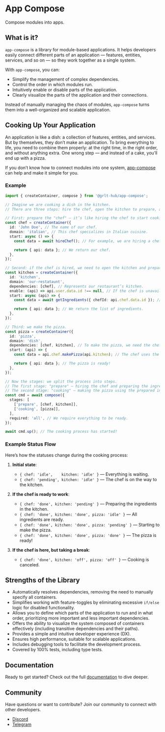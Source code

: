 # App Compose

Compose modules into apps.

## What is it?

`app-compose` is a library for module-based applications. It helps developers easily connect different parts of an application — features, entities, services, and so on — so they work together as a single system.

With `app-compose`, you can:

- Simplify the management of complex dependencies.
- Control the order in which modules run.
- Intuitively enable or disable parts of the application.
- Clearly visualize the parts of the application and their connections.

Instead of manually managing the chaos of modules, `app-compose` turns them into a well-organized and scalable application.

## Cooking Up Your Application

An application is like a dish: a collection of features, entities, and services. But by themselves, they don’t make an application. To bring everything to life, you need to combine them properly: at the right time, in the right order, and without anything extra. One wrong step — and instead of a cake, you’ll end up with a pizza.

If you don’t know how to connect modules into one system, [app-compose](https://grlt-hub.github.io/app-compose/) can help and make it simple for you.

### Example

```ts
import { createContainer, compose } from '@grlt-hub/app-compose';

// Imagine we are cooking a dish in the kitchen.
// There are three steps: hire the chef, open the kitchen to prepare, and cook the pizza.

// First: prepare the "chef" — it’s like hiring the chef to start cooking.
const chef = createContainer({
  id: 'John Doe', // The name of our chef.
  domain: 'italian', // This chef specializes in Italian cuisine.
  start: async () => {
    const data = await hireChef(); // For example, we are hiring a chef.

    return { api: data }; // We return our chef.
  },
});

// Second: if the chef is hired, we need to open the kitchen and prepare the ingredients.
const kitchen = createContainer({
  id: 'kitchen',
  domain: 'our-restataunt',
  dependencies: [chef], // Represents our restaurant’s kitchen.
  enable: (api) => api.user.data.id !== null, // If the chef is unavailable, the kitchen won’t open.
  start: async (api) => {
    const data = await getIngredients({ chefId: api.chef.data.id }); // We prepare the ingredients.

    return { api: data }; // We return the list of ingredients.
  },
});

// Third: we make the pizza.
const pizza = createContainer({
  id: 'pizza',
  domain: 'dish',
  dependencies: [chef, kitchen], // To make the pizza, we need the chef and the prepared ingredients from the kitchen.
  start: (api) => {
    const data = api.chef.makePizza(api.kitchen); // The chef uses the ingredients from the kitchen to make the pizza.

    return { api: data }; // The pizza is ready!
  },
});

// Now the stages: we split the process into steps.
// The first stage: "prepare" — hiring the chef and preparing the ingredients in the kitchen.
// The second stage: "cooking" — making the pizza using the prepared ingredients.
const cmd = await compose({
  stages: [
    ['prepare', [chef, kitchen]],
    ['cooking', [pizza]],
  ],
  required: 'all', // We require everything to be ready.
});

await cmd.up(); // The cooking process has started!
```

### Example Status Flow

Here’s how the statuses change during the cooking process:

1. **Initial state**:

   - `{ chef: 'idle',    kitchen: 'idle' }` — Everything is waiting.
   - `{ chef: 'pending', kitchen: 'idle' }` — The chef is on the way to the kitchen.

2. **If the chef is ready to work**:

   - `{ chef: 'done', kitchen: 'pending' }` — Preparing the ingredients in the kitchen.
   - `{ chef: 'done', kitchen: 'done', pizza: 'idle' }` — All ingredients are ready.
   - `{ chef: 'done', kitchen: 'done', pizza: 'pending' }` — Starting to make the pizza.
   - `{ chef: 'done', kitchen: 'done', pizza: 'done' }` — The pizza is ready!

3. **If the chef is here, but taking a break**:
   - `{ chef: 'done', kitchen: 'off', pizza: 'off' }` — Cooking is canceled.

## Strengths of the Library

- Automatically resolves dependencies, removing the need to manually specify all containers.
- Simplifies working with feature-toggles by eliminating excessive `if/else` logic for disabled functionality.
- Allows you to define which parts of the application to run and in what order, prioritizing more important and less important dependencies.
- Offers the ability to visualize the system composed of containers effectively (including transitive dependencies and their paths).
- Provides a simple and intuitive developer experience (DX).
- Ensures high performance, suitable for scalable applications.
- Includes debugging tools to facilitate the development process.
- Covered by 100% tests, including type tests.

## Documentation

Ready to get started? Check out the full [documentation](https://grlt-hub.github.io/app-compose/) to dive deeper.

## Community

Have questions or want to contribute? Join our community to connect with other developers.

- [Discord](https://discord.gg/Q4DFKnxp)
- [Telegram](https://t.me/grlt_hub_app_compose)
